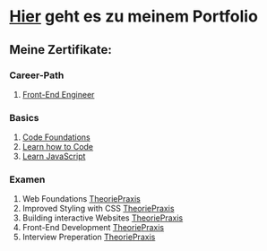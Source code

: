 # [Hier](https://oliveroeguet.github.io/Portfolio) geht es zu meinem Portfolio

## Meine Zertifikate:

### Career-Path 
1. [Front-End Engineer](./Images/Frontend.pdf)
   
### Basics
1. [Code Foundations](./Images/CodeFoundationsSkillPath.pdf)
2. [Learn how to Code](./Images/LearnHowtoCodeCourse.pdf)
3. [Learn JavaScript](./Images/LearnJavaScriptCourse.pdf)
   
### Examen
1. Web Foundations [Theorie](./images/Webtheorie.pdf)[Praxis](./images/Webpraxis.pdf)
2. Improved Styling with CSS [Theorie](./images/ImprovedCSStheorie.pdf)[Praxis](./images/ImprovedCSSpraxis.pdf)
3. Building interactive Websites [Theorie](./images/WebsitesTheorie.pdf)[Praxis](./images/WebsitesPraxis.pdf)
4. Front-End Development [Theorie](./images/Frontendtheorie.pdf)[Praxis](./images/Frontendpraxis.pdf)
5. Interview Preperation [Theorie](./images/)[Praxis](./images/)

